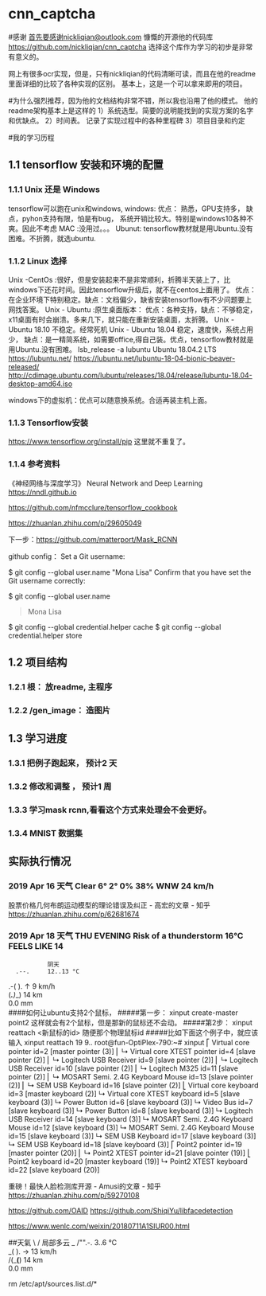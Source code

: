 # cnn_captcha
#感谢
首先要感谢nickliqian@outlook.com 慷慨的开源他的代码库 https://github.com/nickliqian/cnn_captcha 
选择这个库作为学习的初步是非常有意义的。

网上有很多ocr实现，但是，只有nickliqian的代码清晰可读，而且在他的readme里面详细的比较了各种实现的区别。
基本上，这是一个可以拿来即用的项目。

#为什么强烈推荐，因为他的文档结构非常不错，所以我也沿用了他的模式。
他的readme架构基本上是这样的
1）系统选型。简要的说明能找到的实现方案的名字和优缺点。
2）时间表。 记录了实现过程中的各种里程碑
3）项目目录和约定

#我的学习历程
 
## 1.1 tensorflow 安装和环境的配置
### 1.1.1 Unix 还是 Windows
tensorflow可以跑在unix和windows, 
windows:  优点： 熟悉，GPU支持多， 缺点，pyhon支持有限，怕是有bug， 系统开销比较大。特别是windows10各种不爽。因此不考虑
MAC  :没用过。。。
Ubunut: tensorflow教材就是用Ubuntu.没有困难。不折腾，就选ubuntu.

### 1.1.2 Linux 选择
Unix -CentOs :很好，但是安装起来不是非常顺利，折腾半天装上了，比windows下还花时间。因此tensorflow升级后，就不在centos上面用了。
优点：在企业环境下特别稳定。缺点：文档偏少，缺省安装tensorflow有不少问题要上网找答案。
Unix - Ubuntu :原生桌面版本： 优点：各种支持，缺点：不够稳定，x11桌面有时会崩溃。多来几下，就只能在重新安装桌面，太折腾。
Unix - Ubuntu 18.10  不稳定。经常死机
Unix - Ubuntu 18.04  稳定，速度快，系统占用少， 缺点：是一精简系统，如需要office,得自己装。优点，tensorflow教材就是用Ubuntu.没有困难。
lsb_release -a lubuntu 
Ubuntu 18.04.2 LTS
https://lubuntu.net/ 
https://lubuntu.net/lubuntu-18-04-bionic-beaver-released/
http://cdimage.ubuntu.com/lubuntu/releases/18.04/release/lubuntu-18.04-desktop-amd64.iso 

windows下的虚拟机：优点可以随意换系统。合适再装主机上面。

### 1.1.3 Tensorflow安装
https://www.tensorflow.org/install/pip 
这里就不重复了。

### 1.1.4 参考资料

《神经网络与深度学习》 Neural Network and Deep Learning https://nndl.github.io

https://github.com/nfmcclure/tensorflow_cookbook

https://zhuanlan.zhihu.com/p/29605049

下一步：https://github.com/matterport/Mask_RCNN


github config：
Set a Git username:

$ git config --global user.name "Mona Lisa"
Confirm that you have set the Git username correctly:

$ git config --global user.name
> Mona Lisa

$ git config --global credential.helper cache
$ git config --global credential.helper store

## 1.2 项目结构
### 1.2.1 根： 放readme, 主程序
### 1.2.2 /gen_image： 造图片


## 1.3 学习进度
### 1.3.1 把例子跑起来， 预计2 天
### 1.3.2 修改和调整 ， 预计1 周
### 1.3.3 学习mask rcnn,看看这个方式来处理会不会更好。
### 1.3.4 MNIST 数据集

## 实际执行情况

### 2019 Apr 16 天气 Clear	6°	2°	0%   38%	WNW 24 km/h


股票价格几何布朗运动模型的理论错误及纠正 - 高宏的文章 - 知乎
https://zhuanlan.zhihu.com/p/62681674


### 2019 Apr 18 天气 THU EVENING Risk of a thunderstorm 16°C FEELS LIKE	14 
               阴天
      .--.     12..13 °C      
   .-(    ).   ↑ 9 km/h       
  (___.__)__)  14 km          
               0.0 mm         
####如何让ubuntu支持2个鼠标，
#####第一步：  xinput create-master point2
这样就会有2个鼠标，但是那新的鼠标还不会动。
#####第2步：   xinput reattach  <新鼠标的id>  随便那个物理鼠标id
#####比如下面这个例子中，就应该输入 xinput reattach 19 9..
root@fun-OptiPlex-790:~# xinput
⎡ Virtual core pointer                    	id=2	[master pointer  (3)]
⎜   ↳ Virtual core XTEST pointer              	id=4	[slave  pointer  (2)]
⎜   ↳ Logitech USB Receiver                   	id=9	[slave  pointer  (2)]
⎜   ↳ Logitech USB Receiver                   	id=10	[slave  pointer  (2)]
⎜   ↳ Logitech M325                           	id=11	[slave  pointer  (2)]
⎜   ↳ MOSART Semi. 2.4G Keyboard Mouse        	id=13	[slave  pointer  (2)]
⎜   ↳ SEM USB Keyboard                        	id=16	[slave  pointer  (2)]
⎣ Virtual core keyboard                   	id=3	[master keyboard (2)]
    ↳ Virtual core XTEST keyboard             	id=5	[slave  keyboard (3)]
    ↳ Power Button                            	id=6	[slave  keyboard (3)]
    ↳ Video Bus                               	id=7	[slave  keyboard (3)]
    ↳ Power Button                            	id=8	[slave  keyboard (3)]
    ↳ Logitech USB Receiver                   	id=14	[slave  keyboard (3)]
    ↳ MOSART Semi. 2.4G Keyboard Mouse        	id=12	[slave  keyboard (3)]
    ↳ MOSART Semi. 2.4G Keyboard Mouse        	id=15	[slave  keyboard (3)]
    ↳ SEM USB Keyboard                        	id=17	[slave  keyboard (3)]
    ↳ SEM USB Keyboard                        	id=18	[slave  keyboard (3)]
⎡ Point2 pointer                          	id=19	[master pointer  (20)]
⎜   ↳ Point2 XTEST pointer                    	id=21	[slave  pointer  (19)]
⎣ Point2 keyboard                         	id=20	[master keyboard (19)]
    ↳ Point2 XTEST keyboard                   	id=22	[slave  keyboard (20)]


重磅！最快人脸检测库开源 - Amusi的文章 - 知乎
https://zhuanlan.zhihu.com/p/59270108

https://github.com/OAID
https://github.com/ShiqiYu/libfacedetection


https://www.wenlc.com/weixin/20180711A1SIUR00.html

##天氣
    \  /       局部多云
  _ /"".-.     3..6 °C        
    \_(   ).   → 13 km/h      
    /(___(__)  14 km          
               0.0 mm         


rm  /etc/apt/sources.list.d/*



